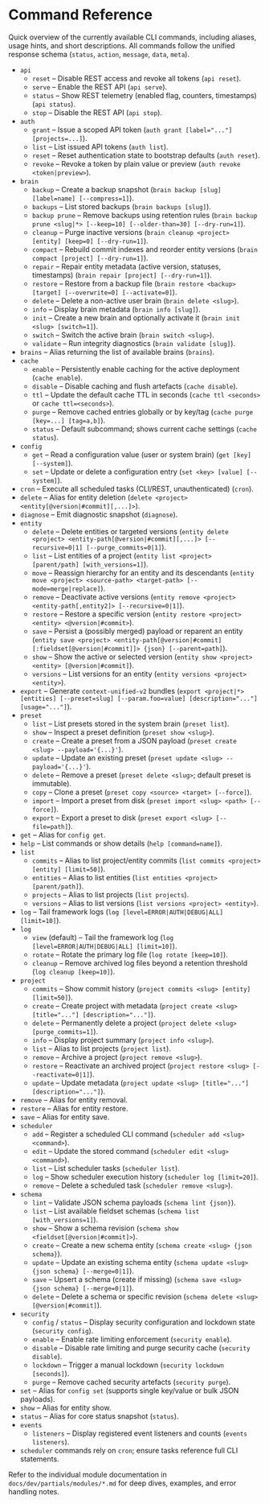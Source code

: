 # Command Reference

Quick overview of the currently available CLI commands, including aliases, usage hints, and short descriptions. All commands follow the unified response schema (`status`, `action`, `message`, `data`, `meta`).

- `api`
    - `reset` – Disable REST access and revoke all tokens (`api reset`).
    - `serve` – Enable the REST API (`api serve`).
    - `status` – Show REST telemetry (enabled flag, counters, timestamps) (`api status`).
    - `stop` – Disable the REST API (`api stop`).
- `auth`
    - `grant` – Issue a scoped API token (`auth grant [label="..."] [projects=...]`).
    - `list` – List issued API tokens (`auth list`).
    - `reset` – Reset authentication state to bootstrap defaults (`auth reset`).
    - `revoke` – Revoke a token by plain value or preview (`auth revoke <token|preview>`).
- `brain`
    - `backup` – Create a backup snapshot (`brain backup [slug] [label=name] [--compress=1]`).
    - `backups` – List stored backups (`brain backups [slug]`).
    - `backup prune` – Remove backups using retention rules (`brain backup prune <slug|*> [--keep=10] [--older-than=30] [--dry-run=1]`).
    - `cleanup` – Purge inactive versions (`brain cleanup <project> [entity] [keep=0] [--dry-run=1]`).
    - `compact` – Rebuild commit indexes and reorder entity versions (`brain compact [project] [--dry-run=1]`).
    - `repair` – Repair entity metadata (active version, statuses, timestamps) (`brain repair [project] [--dry-run=1]`).
    - `restore` – Restore from a backup file (`brain restore <backup> [target] [--overwrite=0] [--activate=0]`).
    - `delete` – Delete a non-active user brain (`brain delete <slug>`).
    - `info` – Display brain metadata (`brain info [slug]`).
    - `init` – Create a new brain and optionally activate it (`brain init <slug> [switch=1]`).
    - `switch` – Switch the active brain (`brain switch <slug>`).
    - `validate` – Run integrity diagnostics (`brain validate [slug]`).
- `brains` – Alias returning the list of available brains (`brains`).
- `cache`
    - `enable` – Persistently enable caching for the active deployment (`cache enable`).
    - `disable` – Disable caching and flush artefacts (`cache disable`).
    - `ttl` – Update the default cache TTL in seconds (`cache ttl <seconds>` or `cache ttl=<seconds>`).
    - `purge` – Remove cached entries globally or by key/tag (`cache purge [key=...] [tag=a,b]`).
    - `status` – Default subcommand; shows current cache settings (`cache status`).
- `config`
    - `get` – Read a configuration value (user or system brain) (`get [key] [--system]`).
    - `set` – Update or delete a configuration entry (`set <key> [value] [--system]`).
- `cron` – Execute all scheduled tasks (CLI/REST, unauthenticated) (`cron`).
- `delete` – Alias for entity deletion (`delete <project> <entity[@version|#commit][,...]>`).
- `diagnose` – Emit diagnostic snapshot (`diagnose`).
- `entity`
    - `delete` – Delete entities or targeted versions (`entity delete <project> <entity-path[@version|#commit][,...]> [--recursive=0|1] [--purge_commits=0|1]`).
    - `list` – List entities of a project (`entity list <project> [parent/path] [with_versions=1]`).
    - `move` – Reassign hierarchy for an entity and its descendants (`entity move <project> <source-path> <target-path> [--mode=merge|replace]`).
    - `remove` – Deactivate active versions (`entity remove <project> <entity-path[,entity2]> [--recursive=0|1]`).
    - `restore` – Restore a specific version (`entity restore <project> <entity> <@version|#commit>`).
    - `save` – Persist a (possibly merged) payload or reparent an entity (`entity save <project> <entity-path[@version|#commit][:fieldset[@version|#commit]]> {json} [--parent=path]`).
    - `show` – Show the active or selected version (`entity show <project> <entity> [@version|#commit]`).
    - `versions` – List versions for an entity (`entity versions <project> <entity>`).
- `export` – Generate `context-unified-v2` bundles (`export <project|*> [entities] [--preset=slug] [--param.foo=value] [description="..."] [usage="..."]`).
- `preset`
    - `list` – List presets stored in the system brain (`preset list`).
    - `show` – Inspect a preset definition (`preset show <slug>`).
    - `create` – Create a preset from a JSON payload (`preset create <slug> --payload='{...}'`).
    - `update` – Update an existing preset (`preset update <slug> --payload='{...}'`).
    - `delete` – Remove a preset (`preset delete <slug>`; default preset is immutable).
    - `copy` – Clone a preset (`preset copy <source> <target> [--force]`).
    - `import` – Import a preset from disk (`preset import <slug> <path> [--force]`).
    - `export` – Export a preset to disk (`preset export <slug> [--file=path]`).
- `get` – Alias for `config get`.
- `help` – List commands or show details (`help [command=name]`).
- `list`
    - `commits` – Alias to list project/entity commits (`list commits <project> [entity] [limit=50]`).
    - `entities` – Alias to list entities (`list entities <project> [parent/path]`).
    - `projects` – Alias to list projects (`list projects`).
    - `versions` – Alias to list versions (`list versions <project> <entity>`).
- `log` – Tail framework logs (`log [level=ERROR|AUTH|DEBUG|ALL] [limit=10]`).
- `log`
    - `view` (default) – Tail the framework log (`log [level=ERROR|AUTH|DEBUG|ALL] [limit=10]`).
    - `rotate` – Rotate the primary log file (`log rotate [keep=10]`).
    - `cleanup` – Remove archived log files beyond a retention threshold (`log cleanup [keep=10]`).
- `project`
    - `commits` – Show commit history (`project commits <slug> [entity] [limit=50]`).
    - `create` – Create project with metadata (`project create <slug> [title="..."] [description="..."]`).
    - `delete` – Permanently delete a project (`project delete <slug> [purge_commits=1]`).
    - `info` – Display project summary (`project info <slug>`).
    - `list` – Alias to list projects (`project list`).
    - `remove` – Archive a project (`project remove <slug>`).
    - `restore` – Reactivate an archived project (`project restore <slug> [--reactivate=0|1]`).
    - `update` – Update metadata (`project update <slug> [title="..."] [description="..."]`).
- `remove` – Alias for entity removal.
- `restore` – Alias for entity restore.
- `save` – Alias for entity save.
- `scheduler`
    - `add` – Register a scheduled CLI command (`scheduler add <slug> <command>`).
    - `edit` – Update the stored command (`scheduler edit <slug> <command>`).
    - `list` – List scheduler tasks (`scheduler list`).
    - `log` – Show scheduler execution history (`scheduler log [limit=20]`).
    - `remove` – Delete a scheduled task (`scheduler remove <slug>`).
- `schema`
    - `lint` – Validate JSON schema payloads (`schema lint {json}`).
    - `list` – List available fieldset schemas (`schema list [with_versions=1]`).
    - `show` – Show a schema revision (`schema show <fieldset[@version|#commit]>`).
    - `create` – Create a new schema entity (`schema create <slug> {json schema}`).
    - `update` – Update an existing schema entity (`schema update <slug> {json schema} [--merge=0|1]`).
    - `save` – Upsert a schema (create if missing) (`schema save <slug> {json schema} [--merge=0|1]`).
    - `delete` – Delete a schema or specific revision (`schema delete <slug> [@version|#commit]`).
- `security`
    - `config` / `status` – Display security configuration and lockdown state (`security config`).
    - `enable` – Enable rate limiting enforcement (`security enable`).
    - `disable` – Disable rate limiting and purge security cache (`security disable`).
    - `lockdown` – Trigger a manual lockdown (`security lockdown [seconds]`).
    - `purge` – Remove cached security artefacts (`security purge`).
- `set` – Alias for `config set` (supports single key/value or bulk JSON payloads).
- `show` – Alias for entity show.
- `status` – Alias for core status snapshot (`status`).
- `events`
    - `listeners` – Display registered event listeners and counts (`events listeners`).
- `scheduler` commands rely on `cron`; ensure tasks reference full CLI statements.

Refer to the individual module documentation in `docs/dev/partials/modules/*.md` for deep dives, examples, and error handling notes.
